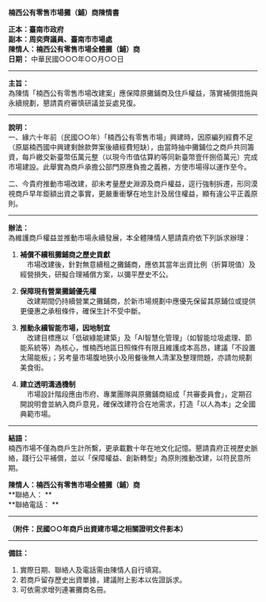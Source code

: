 **楠西公有零售市場攤（鋪）商陳情書**  

**正本：臺南市政府**  
**副本：周奕齊議員、臺南市市場處**  
**陳情人：楠西公有零售市場全體攤（鋪）商**  
**日期：** 中華民國○○○年○○月○○日  

---

**主旨：**  
為陳情「楠西公有零售市場改建案」應保障原攤鋪商及住戶權益，落實補償措施與永續規劃，懇請貴府審慎研議並妥處見復。  

---

**說明：**  
一、緣六十年前（民國○○年）「楠西公有零售市場」興建時，因原編列經費不足（原屬楠西國中興建剩餘款弊案後續經費短缺），由當時抽中攤鋪位之商戶共同籌資，每戶繳交新臺幣伍萬元整（以現今市值估算約等同新臺幣壹仟捌佰萬元）完成市場建設。此舉實為商戶承擔公部門原應負擔之義務，方使市場得以運作至今。  

二、今貴府推動市場改建，卻未考量歷史淵源及商戶權益，逕行強制拆遷，形同漠視商戶早年鉅額出資之事實，更嚴重衝擊在地生計及居住權益，顯有違公平正義原則。  

---

**辦法：**  
為維護商戶權益並推動市場永續發展，本全體陳情人懇請貴府依下列訴求辦理：  

1. **補償不續租攤鋪商之歷史貢獻**  
　市場改建後，針對無意續租之攤鋪商，應依其當年出資比例（折算現值）及經營損失，研擬合理補償方案，以彌平歷史不公。  

2. **保障現有營業攤鋪優先權**  
　改建期間仍持續營業之攤鋪商，於新市場規劃中應優先保留其原鋪位或提供更優惠之承租條件，確保生計不受中斷。  

3. **推動永續智能市場，因地制宜**  
　改建目標應以「低碳綠能建築」及「AI智慧化管理」（如智能垃圾處理、節能系統等）為核心，惟楠西地區日照條件有限且維護成本高昂，建議「不設置太陽能板」；另考量市場腹地狹小及用餐後無人清潔及整理問題，亦請勿規劃美食街。  

4. **建立透明溝通機制**  
　市場設計階段應由市府、專業團隊與原攤鋪商組成「共審委員會」，定期召開說明會並納入商戶意見，確保改建符合在地需求，打造「以人為本」之全國典範市場。  

---

**結語：**  
楠西市場不僅為商戶生計所繫，更承載數十年在地文化記憶。懇請貴府正視歷史脈絡，踐行公平補償，並以「保障權益、創新轉型」為原則推動改建，以符民意所期。  

**陳情人：楠西公有零售市場全體攤（鋪）商**  
**聯絡人： **  
**聯絡電話： **  

---  
**（附件：民國○○年商戶出資建市場之相關證明文件影本）**  

---

**備註：**  
1. 實際日期、聯絡人及電話需由陳情人自行填寫。  
2. 若商戶留存歷史出資單據，建議附上影本以佐證訴求。  
3. 可依需求增列連署攤商名冊。
